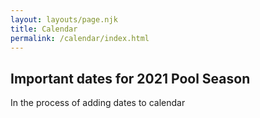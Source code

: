 ```yaml
---
layout: layouts/page.njk
title: Calendar
permalink: /calendar/index.html
---
```

## Important dates for 2021 Pool Season

In the process of adding dates to calendar